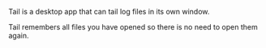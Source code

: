 Tail is a desktop app that can tail log files in its own window.

Tail remembers all files you have opened so there is no need to open them again.
